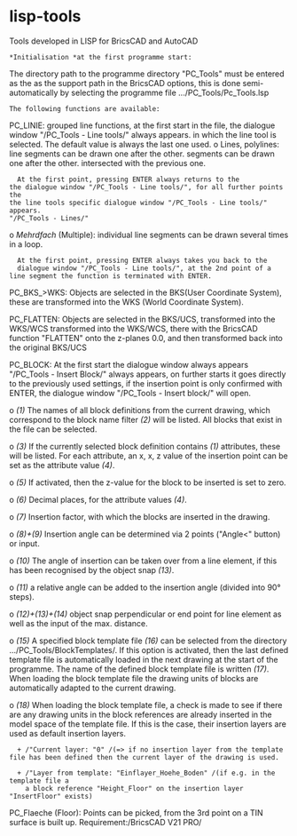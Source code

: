 # lisp-tools
Tools developed in LISP for BricsCAD and AutoCAD


    *Initialisation *at the first programme start:

The directory path to the programme directory "PC_Tools" must be entered as the as the support path in the BricsCAD options, this is done semi-automatically by selecting the programme file .../PC_Tools/Pc_Tools.lsp

    The following functions are available:

PC_LINIE: grouped line functions, at the first start in the file, the dialogue window "/PC_Tools - Line tools/" always appears. in which the line tool is selected. The default value is always the last one used. o Lines, polylines: line segments can be drawn one after the other. segments can be drawn one after the other. intersected with the previous one.

      At the first point, pressing ENTER always returns to the
    the dialogue window "/PC_Tools - Line tools/", for all further points the
    the line tools specific dialogue window "/PC_Tools - Line tools/" appears.
    "/PC_Tools - Lines/"
    
  o *Mehrdfach* (Multiple): individual line segments can be drawn several times in a loop.
    
      At the first point, pressing ENTER always takes you back to the
      dialogue window "/PC_Tools - Line tools/", at the 2nd point of a line segment the function is terminated with ENTER.

PC_BKS_>WKS: Objects are selected in the BKS(User Coordinate System), these are transformed into the WKS (World Coordinate System).

PC_FLATTEN: Objects are selected in the BKS/UCS, transformed into the WKS/WCS transformed into the WKS/WCS, there with the BricsCAD function "FLATTEN" onto the z-planes 0.0, and then transformed back into the original BKS/UCS

PC_BLOCK: At the first start the dialogue window always appears "/PC_Tools - Insert Block/" always appears, on further starts it goes directly to the previously used settings, if the insertion point is only confirmed with ENTER, the dialogue window "/PC_Tools - Insert block/" will open.

  o *(1)* The names of all block definitions from the current drawing,
    which correspond to the block name filter *(2)* will be listed. All blocks that exist in the file can be selected.
    
  o *(3)* If the currently selected block definition contains *(1)* attributes, these will be listed. For each
    attribute, an x, x, z value of the insertion point can be set as the
    attribute value *(4)*.
    
  o *(5)* If activated, then the z-value for the block to be inserted is set to zero.
  
  o *(6)* Decimal places, for the attribute values *(4)*.
  
  o *(7)* Insertion factor, with which the blocks are inserted in the drawing.

  o *(8)+(9)* Insertion angle can be determined via 2 points ("Angle<" button) or input.
  
  o *(10)* The angle of insertion can be taken over from a line element, if this has been recognised by the object snap *(13)*.

  o *(11)* a relative angle can be added to the insertion angle (divided into 90° steps).
  
  o *(12)+(13)+(14)* object snap perpendicular or end point for line element as well as the input of the max. distance.
  
  o *(15)* A specified block template file *(16)* can be selected from the directory .../PC_Tools/BlockTemplates/.
    If this option is activated, then the last defined template file is
    automatically loaded in the next drawing at the start of the programme. The name of the defined block template file is written *(17)*.
    When loading the block template file the drawing units of blocks are automatically adapted to the current drawing.

  o *(18)* When loading the block template file, a check is made to see if there are any drawing units in the
    block references are already inserted in the model space of the template file. 
    If this is the case, their insertion layers are used as default insertion layers.

      + /"Current layer: "0" /(=> if no insertion layer from the template file has been defined then the current layer of the drawing is used.

      + /"Layer from template: "Einflayer_Hoehe_Boden" /(if e.g. in the template file a
        a block reference "Height_Floor" on the insertion layer "InsertFloor" exists)

PC_Flaeche (Floor): Points can be picked, from the 3rd point on a TIN surface is built up. Requirement:/BricsCAD V21 PRO/
